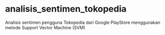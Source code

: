 # analisis_sentimen_tokopedia
Analisis sentimen pengguna Tokopedia dari Google PlayStore menggunakan metode Support Vector Machine (SVM)
